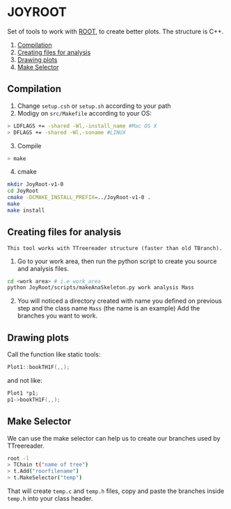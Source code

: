 # JOYROOT
Set of tools to work with [ROOT](https://root.cern.ch/), to create better plots.
The structure is C++.

1. [Compilation](#compilation)
2. [Creating files for analysis](#creating-files-for-analysis)
3. [Drawing plots](#drawing-plots)
4. [Make Selector](#make-selector)

## Compilation

1) Change `setup.csh` or `setup.sh` according to your path
2) Modigy on `src/Makefile` according to your OS:
```bash
> LDFLAGS += -shared -Wl,-install_name #Mac OS X
> DFLAGS += -shared -Wl,-soname #LINUX 
```
3) Compile
```bash
> make
```
4) cmake
```bash
mkdir JoyRoot-v1-0
cd JoyRoot
cmake -DCMAKE_INSTALL_PREFIX=../JoyRoot-v1-0 .
make
make install

```

## Creating files for analysis
    This tool works with TTreereader structure (faster than old TBranch).

1) Go to your work area, then run the python script to create you source and analysis files.
```bash
cd <work area> # i.e work_area
python JoyRoot/scripts/makeAnaSkeleton.py work analysis Mass
```
2) You will noticed a directory created with name you defined on previous step and the class name `Mass` (the name is an example)
Add the branches you want to work.

## Drawing plots

Call the function like static tools:
```C++
Plot1::bookTH1F(,,);
```
and not like: 
```C++
Plot1 *p1;
p1->bookTH1F(,,);
```
## Make Selector
We can use the make selector can help us to create our branches used by TTreereader.
```bash
root -l
> TChain t("name of tree")
> t.Add("roorfilename")
> t.MakeSelector("temp") 
```
That will create `temp.c` and `temp.h` files,  copy and paste the branches inside `temp.h` into your class header.
